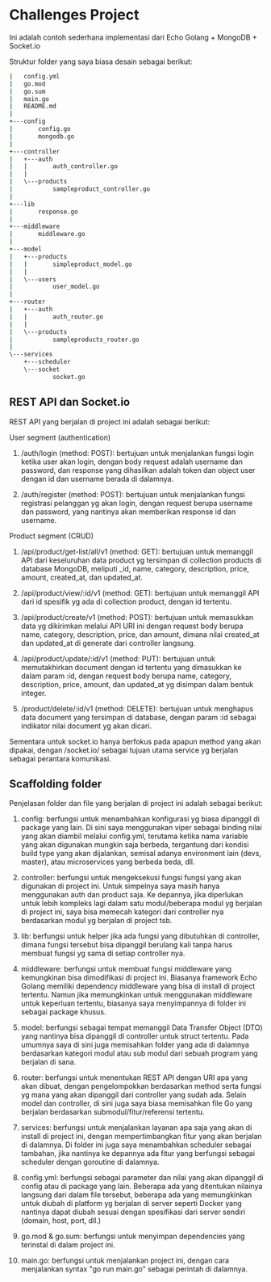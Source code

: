 # Challenges Project

Ini adalah contoh sederhana implementasi dari Echo Golang + MongoDB + Socket.io

Struktur folder yang saya biasa desain sebagai berikut:
```bash
|   config.yml
|   go.mod
|   go.sum
|   main.go
|   README.md
|
+---config
|       config.go
|       mongodb.go
|
+---controller
|   +---auth
|   |       auth_controller.go
|   |
|   \---products
|           sampleproduct_controller.go
|
+---lib
|       response.go
|
+---middleware
|       middleware.go
|
+---model
|   +---products
|   |       simpleproduct_model.go
|   |
|   \---users
|           user_model.go
|
+---router
|   +---auth
|   |       auth_router.go
|   |
|   \---products
|           sampleproducts_router.go
|
\---services
    +---scheduler
    \---socket
            socket.go
```

## REST API dan Socket.io

REST API yang berjalan di project ini adalah sebagai berikut:

User segment (authentication)
1. /auth/login (method: POST): bertujuan untuk menjalankan fungsi login ketika user akan login, dengan body request adalah username dan password, dan response yang dihasilkan adalah token dan object user dengan id dan username berada di dalamnya.

2. /auth/register (method: POST): bertujuan untuk menjalankan fungsi registrasi pelanggan yg akan login, dengan request berupa username dan password, yang nantinya akan memberikan response id dan username.

Product segment (CRUD)
1. /api/product/get-list/all/v1 (method: GET): bertujuan untuk memanggil API dari keseluruhan data product yg tersimpan di collection products di database MongoDB, meliputi _id, name, category, description, price, amount, created_at, dan updated_at.

2. /api/product/view/:id/v1 (method: GET): bertujuan untuk memanggil API dari id spesifik yg ada di collection product, dengan id tertentu.

3. /api/product/create/v1 (method: POST): bertujuan untuk memasukkan data yg dikirimkan melalui API URI ini dengan request body berupa name, category, description, price, dan amount, dimana nilai created_at dan updated_at di generate dari controller langsung.

4. /api/product/update/:id/v1 (method: PUT): bertujuan untuk memutakhirkan document dengan id tertentu yang dimasukkan ke dalam param :id, dengan request body berupa name, category, description, price, amount, dan updated_at yg disimpan dalam bentuk integer.

5. /product/delete/:id/v1 (method: DELETE): bertujuan untuk menghapus data document yang tersimpan di database, dengan param :id sebagai indikator nilai document yg akan dicari.

Sementara untuk socket.io hanya berfokus pada apapun method yang akan dipakai, dengan /socket.io/ sebagai tujuan utama service yg berjalan sebagai perantara komunikasi.

## Scaffolding folder
Penjelasan folder dan file yang berjalan di project ini adalah sebagai berikut:
1. config: berfungsi untuk menambahkan konfigurasi yg biasa dipanggil di package yang lain.
Di sini saya menggunakan viper sebagai binding nilai yang akan diambil melalui config.yml, terutama ketika nama variable yang akan digunakan mungkin saja berbeda, tergantung dari kondisi build type yang akan dijalankan, semisal adanya environment lain (devs, master), atau microservices yang berbeda beda, dll.

2. controller: berfungsi untuk mengeksekusi fungsi fungsi yang akan digunakan di project ini.
Untuk simpelnya saya masih hanya menggunakan auth dan product saja. Ke depannya, jika diperlukan untuk lebih kompleks lagi dalam satu modul/beberapa modul yg berjalan di project ini, saya bisa memecah kategori dari controller nya berdasarkan modul yg berjalan di project tsb.

3. lib: berfungsi untuk helper jika ada fungsi yang dibutuhkan di controller, dimana fungsi tersebut bisa dipanggil berulang kali tanpa harus membuat fungsi yg sama di setiap controller nya.

4. middleware: berfungsi untuk membuat fungsi middleware yang kemungkinan bisa dimodifikasi di project ini. 
Biasanya framework Echo Golang memiliki dependency middleware yang bisa di install di project tertentu. Namun jika memungkinkan untuk menggunakan middleware untuk keperluan tertentu, biasanya saya menyimpannya di folder ini sebagai package khusus.

5. model: berfungsi sebagai tempat memanggil Data Transfer Object (DTO) yang nantinya bisa dipanggil di controller untuk struct tertentu.
Pada umumnya saya di sini juga memisahkan folder yang ada di dalamnya berdasarkan kategori modul atau sub modul dari sebuah program yang berjalan di sana.

6. router: berfungsi untuk menentukan REST API dengan URI apa yang akan dibuat, dengan pengelompokkan berdasarkan method serta fungsi yg mana yang akan dipanggil dari controller yang sudah ada.
Selain model dan controller, di sini juga saya biasa memisahkan file Go yang berjalan berdasarkan submodul/fitur/referensi tertentu.

7. services: berfungsi untuk menjalankan layanan apa saja yang akan di install di project ini, dengan mempertimbangkan fitur yang akan berjalan di dalamnya.
Di folder ini juga saya menambahkan scheduler sebagai tambahan, jika nantinya ke depannya ada fitur yang berfungsi sebagai scheduler dengan goroutine di dalamnya.

8. config.yml: berfungsi sebagai parameter dan nilai yang akan dipanggil di config atau di package yang lain.
Beberapa ada yang ditentukan nilainya langsung dari dalam file tersebut, beberapa ada yang memungkinkan untuk diubah di platform yg berjalan di server seperti Docker yang nantinya dapat diubah sesuai dengan spesifikasi dari server sendiri (domain, host, port, dll.)

9. go.mod & go.sum: berfungsi untuk menyimpan dependencies yang terinstal di dalam project ini.

10. main.go: berfungsi untuk menjalankan project ini, dengan cara menjalankan syntax "go run main.go" sebagai perintah di dalamnya.